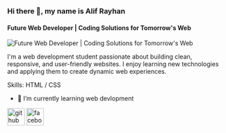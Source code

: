 ### Hi there 👋, my name is Alif Rayhan
#### Future Web Developer | Coding Solutions for Tomorrow's Web
![Future Web Developer | Coding Solutions for Tomorrow's Web](https://scontent.fdac24-5.fna.fbcdn.net/v/t39.30808-6/453405712_1711108349722105_5202226052286293197_n.jpg?stp=dst-jpg_s960x960&_nc_cat=102&ccb=1-7&_nc_sid=cc71e4&_nc_eui2=AeH70GHs0MaQW0XS2m3t9u1_6el05CjzKOvp6XTkKPMo66vrZeGgzbuMcmyuTp4RJj68pOEo6CXNiVQKz6Ag_RNa&_nc_ohc=79t5Qm4iZ7EQ7kNvgH8613_&_nc_ht=scontent.fdac24-5.fna&_nc_gid=ABEeI7fyCBA1oxO5zf3m-1h&oh=00_AYBmY5nzpFKBzdCk_u30IlZko_g21uMJVD1Rp0l5t3ywbQ&oe=6706B8A2)

I'm a web development student passionate about building clean, responsive, and user-friendly websites. I enjoy learning new technologies and applying them to create dynamic web experiences.

Skills: HTML / CSS

- 🌱 I’m currently learning web devlopment 


[<img src='https://cdn.jsdelivr.net/npm/simple-icons@3.0.1/icons/github.svg' alt='github' height='40'>](https://github.com/alifrayhan1)  [<img src='https://cdn.jsdelivr.net/npm/simple-icons@3.0.1/icons/facebook.svg' alt='facebook' height='40'>](https://www.facebook.com/alif.rayhan.756)  







